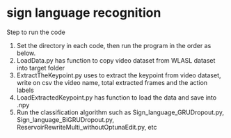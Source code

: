 # sign language recognition
Step to run the code
1. Set the directory in each code, then run the program in the order as below.
2. LoadData.py has function to copy video dataset from WLASL dataset into target folder
3. ExtractTheKeypoint.py uses to extract the keypoint from video dataset, write on csv the video name, total extracted frames and the action labels
4. LoadExtractedKeypoint.py has function to load the data and save into .npy
5. Run the classification algorithm such as Sign_language_GRUDropout.py, Sign_language_BiGRUDropout.py, ReservoirRewriteMulti_withoutOptunaEdit.py, etc
